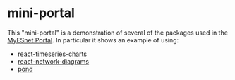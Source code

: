 # mini-portal

This "mini-portal" is a demonstration of several of the packages used in the [MyESnet Portal](https://my.es.net/).  In particular it shows an example of using:

   * [react-timeseries-charts](http://software.es.net/react-timeseries-charts)
   * [react-network-diagrams](http://software.es.net/react-network-diagrams)
   * [pond](http://software.es.net/pond)

